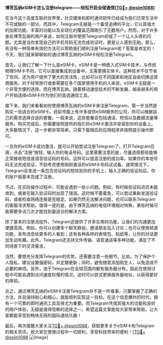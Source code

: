 **博茨瓦纳eSIM卡怎么注册telegram——轻松开启全球通信[[TG💪+ @esim1088](https://t.me/s/esim1088)]**

在当今这个高度互联的世界里，社交媒体和即时通讯软件已经成为我们日常生活中不可或缺的一部分。而其中，Telegram无疑是一个备受追捧的平台，它以其强大的加密功能、丰富的功能以及全球化的覆盖范围吸引了无数用户。然而，对于许多身处博茨瓦纳的用户来说，如何注册并使用Telegram却成了一个让人头疼的问题。尤其是当你发现自己的手机号码无法完成验证时，更是让人感到无助。那么，有没有一种简单有效的方法可以帮助我们顺利注册Telegram呢？答案是肯定的！今天，我们就来聊聊如何通过博茨瓦纳的eSIM卡轻松注册Telegram。

首先，让我们了解一下什么是eSIM卡。eSIM卡是一种嵌入式SIM卡技术，与传统物理SIM卡不同，它可以直接集成到设备中，无需更换实体卡。这种技术不仅节省了空间，还为用户提供了更大的灵活性，比如可以在不同国家和地区自由切换运营商服务。对于经常旅行或者需要在多个国家使用手机的人来说，eSIM卡无疑是一个非常方便的选择。而在博茨瓦纳，随着移动通信技术的不断发展，越来越多的用户开始选择eSIM卡作为他们的首选通信工具。

接下来，我们来看看如何使用博茨瓦纳的eSIM卡来注册Telegram。第一步当然是购买一张适合的eSIM卡。目前市面上有许多提供eSIM服务的公司，你可以根据自己的需求选择合适的套餐。一般来说，这些套餐会包括通话、短信以及数据流量等服务。购买完成后，你需要按照提供的指引将eSIM卡激活并安装到你的设备上。大多数情况下，这一步都非常简单，只需下载相应的应用程序并按照提示操作即可。

一旦你的eSIM卡成功激活，就可以开始尝试注册Telegram了。打开Telegram应用，点击“注册”按钮，输入你的电话号码。这里需要注意的是，尽量选择那些能够正常接收短信或语音验证码的号码，这样可以提高注册的成功率。如果你的本地号码无法完成验证，不妨考虑使用刚刚激活的eSIM卡号码试试看。通常情况下，Telegram会发送一条包含验证码的短信到你的手机上，输入正确的验证码后，你的账户就基本完成了注册。

不过，在实际操作过程中，可能会遇到一些小问题。例如，有时候验证码迟迟未能收到，或者在输入验证码时出现了错误。这时候不要着急，可以尝试重新发送验证码，或者检查网络连接是否稳定。如果仍然无法解决问题，也可以联系Telegram的客服寻求帮助。值得一提的是，由于博茨瓦纳的电信环境相对特殊，某些时候可能需要多试几次才能找到最适合的解决方案。

除了基本的注册流程外，Telegram还提供了许多实用的功能，让我们的沟通更加便捷高效。例如，你可以创建多个聊天群组，邀请朋友加入讨论；也可以使用频道功能，发布消息给更多的人看到；还有各种各样的表情包、贴纸等，让你的对话更加生动有趣。此外，Telegram还支持文件传输、语音通话等多种功能，满足了不同场景下的交流需求。

当然，要想充分发挥Telegram的优势，还需要注意一些细节。比如，为了保护个人隐私，建议设置强密码，并定期更新；同时，避免随意添加陌生人，以免造成不必要的麻烦。另外，由于Telegram在全球范围内都有服务器分布，因此在使用过程中可能会遇到访问速度较慢的情况，这时可以尝试更换服务器地址，以获得更好的体验。

总之，通过博茨瓦纳的eSIM卡注册Telegram并不是一件难事，只要掌握了正确的方法，并且保持耐心和细心，就能顺利实现这一目标。在这个信息爆炸的时代，拥有一个可靠的即时通讯工具显得尤为重要。而Telegram凭借其强大的功能和良好的用户体验，无疑是值得信赖的选择之一。希望这篇文章能给大家带来帮助，让大家都能享受到畅快无阻的国际通信乐趣！

最后，再次提醒大家关注[TG💪+ @esim1088](https://t.me/s/esim1088)，获取更多关于eSIM卡和Telegram的相关资讯。祝大家在使用过程中一切顺利，享受科技带来的便利！[[TG💪+ @esim1088](https://t.me/s/esim1088) ![Image](https://i.postimg.cc/4NQfJmqS/Snipaste-2025-05-13-00-14-12.png)]